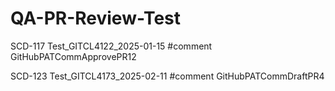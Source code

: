 # QA-PR-Review-Test

SCD-117 Test_GITCL4122_2025-01-15 #comment GitHubPATCommApprovePR12

SCD-123 Test_GITCL4173_2025-02-11 #comment GitHubPATCommDraftPR4

